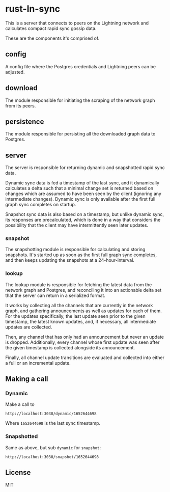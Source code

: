 # rust-ln-sync

This is a server that connects to peers on the Lightning network and calculates compact rapid sync
gossip data.

These are the components it's comprised of.

## config

A config file where the Postgres credentials and Lightning peers can be adjusted.

## download

The module responsible for initiating the scraping of the network graph from its peers.

## persistence

The module responsible for persisting all the downloaded graph data to Postgres.

## server

The server is responsible for returning dynamic and snapshotted rapid sync data.

Dynamic sync data is fed a timestamp of the last sync, and it dynamically calculates a delta
such that a minimal change set is returned based on changes which are assumed to have been seen
by the client (ignoring any intermediate changes). Dynamic sync is only available after the first
full graph sync completes on startup.

Snapshot sync data is also based on a timestamp, but unlike dynamic sync, its responses are
precalculated, which is done in a way that considers the possibility that the client may have
intermittently seen later updates.

### snapshot

The snapshotting module is responsible for calculating and storing snapshots. It's started up
as soon as the first full graph sync completes, and then keeps updating the snapshots at a
24-hour-interval.

### lookup

The lookup module is responsible for fetching the latest data from the network graph and Postgres,
and reconciling it into an actionable delta set that the server can return in a serialized format.

It works by collecting all the channels that are currently in the network graph, and gathering
announcements as well as updates for each of them. For the updates specifically, the last update
seen prior to the given timestamp, the latest known updates, and, if necessary, all intermediate
updates are collected.

Then, any channel that has only had an announcement but never an update is dropped. Additionally,
every channel whose first update was seen after the given timestamp is collected alongside its
announcement.

Finally, all channel update transitions are evaluated and collected into either a full or an
incremental update.

## Making a call

### Dynamic

Make a call to

`http://localhost:3030/dynamic/1652644698`

Where `1652644698` is the last sync timestamp.

### Snapshotted

Same as above, but sub `dynamic` for `snapshot`:

`http://localhost:3030/snapshot/1652644698`

## License

MIT
